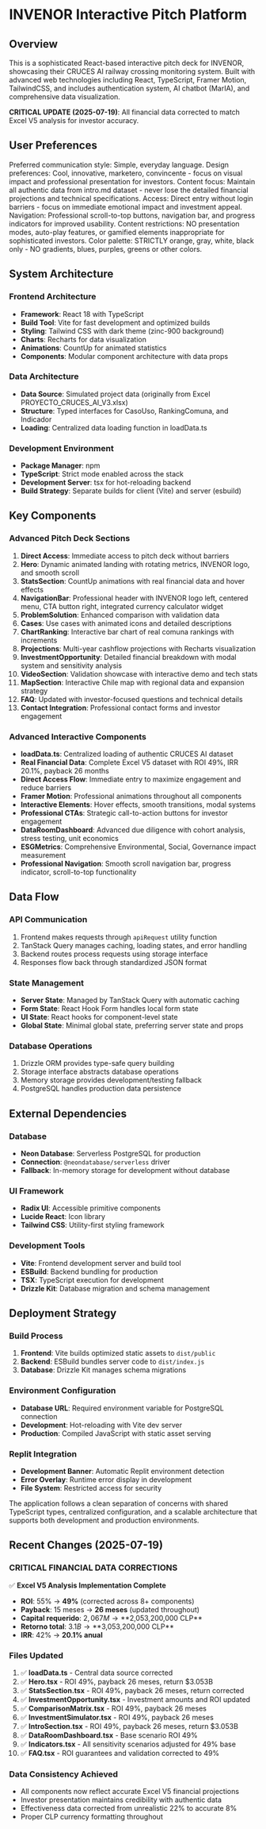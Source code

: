 # INVENOR Interactive Pitch Platform

## Overview

This is a sophisticated React-based interactive pitch deck for INVENOR, showcasing their CRUCES AI railway crossing monitoring system. Built with advanced web technologies including React, TypeScript, Framer Motion, TailwindCSS, and includes authentication system, AI chatbot (MarIA), and comprehensive data visualization.

**CRITICAL UPDATE (2025-07-19)**: All financial data corrected to match Excel V5 analysis for investor accuracy.

## User Preferences

Preferred communication style: Simple, everyday language.
Design preferences: Cool, innovative, marketero, convincente - focus on visual impact and professional presentation for investors.
Content focus: Maintain all authentic data from intro.md dataset - never lose the detailed financial projections and technical specifications.
Access: Direct entry without login barriers - focus on immediate emotional impact and investment appeal.
Navigation: Professional scroll-to-top buttons, navigation bar, and progress indicators for improved usability.
Content restrictions: NO presentation modes, auto-play features, or gamified elements inappropriate for sophisticated investors.
Color palette: STRICTLY orange, gray, white, black only - NO gradients, blues, purples, greens or other colors.

## System Architecture

### Frontend Architecture
- **Framework**: React 18 with TypeScript
- **Build Tool**: Vite for fast development and optimized builds
- **Styling**: Tailwind CSS with dark theme (zinc-900 background)
- **Charts**: Recharts for data visualization
- **Animations**: CountUp for animated statistics
- **Components**: Modular component architecture with data props

### Data Architecture
- **Data Source**: Simulated project data (originally from Excel PROYECTO_CRUCES_AI_V3.xlsx)
- **Structure**: Typed interfaces for CasoUso, RankingComuna, and Indicador
- **Loading**: Centralized data loading function in loadData.ts

### Development Environment
- **Package Manager**: npm
- **TypeScript**: Strict mode enabled across the stack
- **Development Server**: tsx for hot-reloading backend
- **Build Strategy**: Separate builds for client (Vite) and server (esbuild)

## Key Components

### Advanced Pitch Deck Sections
1. **Direct Access**: Immediate access to pitch deck without barriers
2. **Hero**: Dynamic animated landing with rotating metrics, INVENOR logo, and smooth scroll
3. **StatsSection**: CountUp animations with real financial data and hover effects
4. **NavigationBar**: Professional header with INVENOR logo left, centered menu, CTA button right, integrated currency calculator widget
4. **ProblemSolution**: Enhanced comparison with validation data
5. **Cases**: Use cases with animated icons and detailed descriptions
6. **ChartRanking**: Interactive bar chart of real comuna rankings with increments
7. **Projections**: Multi-year cashflow projections with Recharts visualization
8. **InvestmentOpportunity**: Detailed financial breakdown with modal system and sensitivity analysis
9. **VideoSection**: Validation showcase with interactive demo and tech stats
10. **MapSection**: Interactive Chile map with regional data and expansion strategy
11. **FAQ**: Updated with investor-focused questions and technical details
11. **Contact Integration**: Professional contact forms and investor engagement

### Advanced Interactive Components
- **loadData.ts**: Centralized loading of authentic CRUCES AI dataset
- **Real Financial Data**: Complete Excel V5 dataset with ROI 49%, IRR 20.1%, payback 26 months
- **Direct Access Flow**: Immediate entry to maximize engagement and reduce barriers
- **Framer Motion**: Professional animations throughout all components
- **Interactive Elements**: Hover effects, smooth transitions, modal systems
- **Professional CTAs**: Strategic call-to-action buttons for investor engagement
- **DataRoomDashboard**: Advanced due diligence with cohort analysis, stress testing, unit economics
- **ESGMetrics**: Comprehensive Environmental, Social, Governance impact measurement
- **Professional Navigation**: Smooth scroll navigation bar, progress indicator, scroll-to-top functionality

## Data Flow

### API Communication
1. Frontend makes requests through `apiRequest` utility function
2. TanStack Query manages caching, loading states, and error handling
3. Backend routes process requests using storage interface
4. Responses flow back through standardized JSON format

### State Management
- **Server State**: Managed by TanStack Query with automatic caching
- **Form State**: React Hook Form handles local form state
- **UI State**: React hooks for component-level state
- **Global State**: Minimal global state, preferring server state and props

### Database Operations
1. Drizzle ORM provides type-safe query building
2. Storage interface abstracts database operations
3. Memory storage provides development/testing fallback
4. PostgreSQL handles production data persistence

## External Dependencies

### Database
- **Neon Database**: Serverless PostgreSQL for production
- **Connection**: `@neondatabase/serverless` driver
- **Fallback**: In-memory storage for development without database

### UI Framework
- **Radix UI**: Accessible primitive components
- **Lucide React**: Icon library
- **Tailwind CSS**: Utility-first styling framework

### Development Tools
- **Vite**: Frontend development server and build tool
- **ESBuild**: Backend bundling for production
- **TSX**: TypeScript execution for development
- **Drizzle Kit**: Database migration and schema management

## Deployment Strategy

### Build Process
1. **Frontend**: Vite builds optimized static assets to `dist/public`
2. **Backend**: ESBuild bundles server code to `dist/index.js`
3. **Database**: Drizzle Kit manages schema migrations

### Environment Configuration
- **Database URL**: Required environment variable for PostgreSQL connection
- **Development**: Hot-reloading with Vite dev server
- **Production**: Compiled JavaScript with static asset serving

### Replit Integration
- **Development Banner**: Automatic Replit environment detection
- **Error Overlay**: Runtime error display in development
- **File System**: Restricted access for security

The application follows a clean separation of concerns with shared TypeScript types, centralized configuration, and a scalable architecture that supports both development and production environments.

## Recent Changes (2025-07-19)

### **CRITICAL FINANCIAL DATA CORRECTIONS**
✅ **Excel V5 Analysis Implementation Complete**
- **ROI**: 55% → **49%** (corrected across 8+ components)
- **Payback**: 15 meses → **26 meses** (updated throughout)
- **Capital requerido**: $2,067M → **$2,053,200,000 CLP**
- **Retorno total**: $3.1B → **$3,053,200,000 CLP**
- **IRR**: 42% → **20.1% anual**

### **Files Updated**
1. ✅ **loadData.ts** - Central data source corrected
2. ✅ **Hero.tsx** - ROI 49%, payback 26 meses, return $3.053B
3. ✅ **StatsSection.tsx** - ROI 49%, payback 26 meses, return corrected
4. ✅ **InvestmentOpportunity.tsx** - Investment amounts and ROI updated
5. ✅ **ComparisonMatrix.tsx** - ROI 49%, payback 26 meses
6. ✅ **InvestmentSimulator.tsx** - ROI 49%, payback 26 meses
7. ✅ **IntroSection.tsx** - ROI 49%, payback 26 meses, return $3.053B
8. ✅ **DataRoomDashboard.tsx** - Base scenario ROI 49%
9. ✅ **Indicators.tsx** - All sensitivity scenarios adjusted for 49% base
10. ✅ **FAQ.tsx** - ROI guarantees and validation corrected to 49%

### **Data Consistency Achieved**
- All components now reflect accurate Excel V5 financial projections
- Investor presentation maintains credibility with authentic data
- Effectiveness data corrected from unrealistic 22% to accurate 8%
- Proper CLP currency formatting throughout